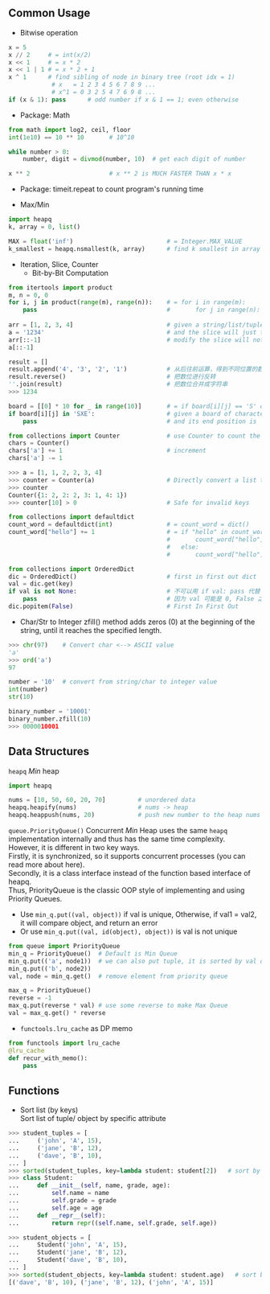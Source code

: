 ## Common Usage
* Bitwise operation
```python
x = 5
x // 2     # = int(x/2)
x << 1     # = x * 2
x << 1 | 1 # = x * 2 + 1
x ^ 1      # find sibling of node in binary tree (root idx = 1)
            # x   = 1 2 3 4 5 6 7 8 9 ...
            # x^1 = 0 3 2 5 4 7 6 9 8 ...
if (x & 1): pass      # odd number if x & 1 == 1; even otherwise
```


* Package: Math
```python
from math import log2, ceil, floor
int(1e10) == 10 ** 10       # 10^10

while number > 0:
    number, digit = divmod(number, 10)  # get each digit of number

x ** 2                      # x ** 2 is MUCH FASTER THAN x * x
```


* Package: timeit.repeat to count program's running time <br>


* Max/Min
```python
import heapq
k, array = 0, list()

MAX = float('inf')                          # = Integer.MAX_VALUE
k_smallest = heapq.nsmallest(k, array)      # find k smallest in array (详见source code)
```


* Iteration, Slice, Counter
  * Bit-by-Bit Computation

```python
from itertools import product
m, n = 0, 0
for i, j in product(range(m), range(n)):    # = for i in range(m):
    pass                                    #       for j in range(n): 
    
arr = [1, 2, 3, 4]                          # given a string/list/tuple, slice the object in the reverse order
a = '1234'                                  # and the slice will just take a copy of each original element
arr[::-1]                                   # modify the slice will not change the original object
a[::-1]

result = []
result.append('4', '3', '2', '1')           # 从后往前运算，得到不同位置的数
result.reverse()                            # 把数位进行反转
''.join(result)                             # 把数位合并成字符串
>>> 1234

board = [[0] * 10 for _ in range(10)]       # = if board[i][j] == 'S' or board[i][j] == 'X' and ...
if board[i][j] in 'SXE':                    # given a board of characters, it's Start position is 'S'
    pass                                    # and its end position is 'E', obstacle is 'X'

from collections import Counter             # use Counter to count the frequency of each object/char/..
chars = Counter()
chars['a'] += 1                             # increment 
chars['a'] -= 1

>>> a = [1, 1, 2, 2, 3, 4]
>>> counter = Counter(a)                    # Directly convert a list to hashmap counter
>>> counter
Counter({1: 2, 2: 2, 3: 1, 4: 1})
>>> counter[10] > 0                         # Safe for invalid keys

from collections import defaultdict
count_word = defaultdict(int)               # = count_word = dict()
count_word["hello"] += 1                    # = if "hello" in count_word:
                                            #       count_word["hello"] += 1
                                            #   else:
                                            #       count_word["hello"] = 0

from collections import OrderedDict
dic = OrderedDict()                         # first in first out dict
val = dic.get(key)
if val is not None:                         # 不可以用 if val: pass 代替
    pass                                    # 因为 val 可能是 0, False 之类的值
dic.popitem(False)                          # First In First Out
```

* Char/Str to Integer
zfill() method adds zeros (0) at the beginning of the string, until it reaches the specified length.
```python
>>> chr(97)    # Convert char <--> ASCII value
'a'
>>> ord('a')
97

number = '10'  # convert from string/char to integer value
int(number)
str(10)

binary_number = '10001'
binary_number.zfill(10)
>>> 0000010001
```

## Data Structures
`heapq` *Min* heap
```python
import heapq

nums = [10, 50, 60, 20, 70]         # unordered data
heapq.heapify(nums)                 # nums -> heap
heapq.heappush(nums, 20)            # push new number to the heap nums         
```

`queue.PriorityQueue()` Concurrent *Min* Heap
uses the same `heapq` implementation internally and thus has the same time complexity. <br>
However, it is different in two key ways. <br>
Firstly, it is synchronized, so it supports concurrent processes (you can read more about here). <br>
Secondly, it is a class interface instead of the function based interface of heapq. <br>
Thus, PriorityQueue is the classic OOP style of implementing and using Priority Queues. <br>
* Use `min_q.put((val, object))` if val is unique, Otherwise, if val1 = val2, it will compare object, and return an error
* Or use `min_q.put((val, id(object), object))` is val is not unique
```python
from queue import PriorityQueue
min_q = PriorityQueue()  # Default is Min Queue
min_q.put(('a', node1))  # we can also put tuple, it is sorted by val of first element
min_q.put(('b', node2))
val, node = min_q.get()  # remove element from priority queue

max_q = PriorityQueue()
reverse = -1
max_q.put(reverse * val) # use some reverse to make Max Queue
val = max_q.get() * reverse
```

* `functools.lru_cache` as DP memo
```python
from functools import lru_cache
@lru_cache
def recur_with_memo():
    pass
```


## Functions
* Sort list (by keys) <br>
Sort list of tuple/ object by specific attribute 
```python
>>> student_tuples = [
...     ('john', 'A', 15),
...     ('jane', 'B', 12),
...     ('dave', 'B', 10),
... ]
>>> sorted(student_tuples, key=lambda student: student[2])   # sort by age
>>> class Student:
...     def __init__(self, name, grade, age):
...         self.name = name
...         self.grade = grade
...         self.age = age
...     def __repr__(self):
...         return repr((self.name, self.grade, self.age))

>>> student_objects = [
...     Student('john', 'A', 15),
...     Student('jane', 'B', 12),
...     Student('dave', 'B', 10),
... ]
>>> sorted(student_objects, key=lambda student: student.age)   # sort by age
[('dave', 'B', 10), ('jane', 'B', 12), ('john', 'A', 15)]
```